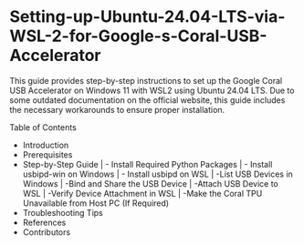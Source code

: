 # Setting-up-Ubuntu-24.04-LTS-via-WSL-2-for-Google-s-Coral-USB-Accelerator
This guide provides step-by-step instructions to set up the Google Coral USB Accelerator on Windows 11 with WSL2 using Ubuntu 24.04 LTS. Due to some outdated documentation on the official website, this guide includes the necessary workarounds to ensure proper installation.

Table of Contents
- Introduction
- Prerequisites
- Step-by-Step Guide
| - Install Required Python Packages
| - Install usbipd-win on Windows
| - Install usbipd on WSL
| -List USB Devices in Windows
| -Bind and Share the USB Device
| -Attach USB Device to WSL
| -Verify Device Attachment in WSL
| -Make the Coral TPU Unavailable from Host PC (If Required)
- Troubleshooting Tips
- References
- Contributors

